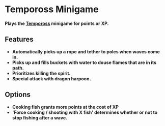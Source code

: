 # Tempoross Minigame

**Plays the [Tempoross](https://oldschool.runescape.wiki/w/Tempoross) minigame for points or XP.**
<br>

## Features

- **Automatically picks up a rope and tether to poles when waves come in.**
- **Picks up and fills buckets with water to douse flames that are in its path.**
- **Prioritizes killing the spirit.**
- **Special attack with dragon harpoon.**

## Options

- **Cooking fish grants more points at the cost of XP**
- **'Force cooking / shooting with X fish' determines whether or not to stop fishing after a wave.**